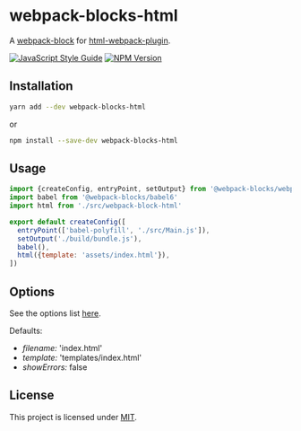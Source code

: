 # webpack-blocks-html

A [webpack-block](https://github.com/andywer/webpack-blocks) for [html-webpack-plugin](https://github.com/jantimon/html-webpack-plugin).

[![JavaScript Style Guide](https://img.shields.io/badge/code%20style-standard-brightgreen.svg)](http://standardjs.com/)
[![NPM Version](https://img.shields.io/npm/v/webpack-blocks-html.svg)](https://www.npmjs.com/package/webpack-blocks-html)

## Installation

```sh
yarn add --dev webpack-blocks-html
```

or

```sh
npm install --save-dev webpack-blocks-html
```

## Usage

```js
import {createConfig, entryPoint, setOutput} from '@webpack-blocks/webpack2'
import babel from '@webpack-blocks/babel6'
import html from './src/webpack-block-html'

export default createConfig([
  entryPoint(['babel-polyfill', './src/Main.js']),
  setOutput('./build/bundle.js'),
  babel(),
  html({template: 'assets/index.html'}),
])
```

## Options

See the options list [here](https://github.com/jantimon/html-webpack-plugin#configuration).

Defaults:

* *filename:* 'index.html'
* *template:* 'templates/index.html'
* *showErrors:* false

## License

This project is licensed under [MIT](https://github.com/ecliptic/webpack-blocks-html/blob/master/LICENSE).
